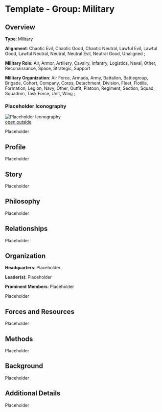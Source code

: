 # Template - Group: Military

## Overview

**Type**: Military

**Alignment**: Chaotic Evil, Chaotic Good, Chaotic Neutral, Lawful Evil, Lawful Good, Lawful Neutral, Neutral, Neutral Evil, Neutral Good, Unaligned ;

**Military Role**: Air, Armor, Artillery, Cavalry, Infantry, Logistics, Naval, Other, Reconaissance, Space, Strategic, Support

**Military Organization**: Air Force, Armada, Army, Battalion, Battlegroup, Brigade, Cohort, Company, Corps, Detachment, Division, Fleet, Flotilla, Formation, Legion, Navy, Other, Outfit, Platoon, Regiment, Section, Squad, Squadron, Task Force, Unit, Wing ;

### Placeholder Iconography

![Placeholder Iconography](https://publish-01.obsidian.md/access/36b98e212e9d73fe1bd4813f96b0fd71/z_Assets/Misc/ImagePlaceholder.png)  
[open outside](https://obsidianttrpgtutorials.com/z_Assets/Misc/ImagePlaceholder.png)

Placeholder

## Profile

Placeholder

## Story

Placeholder

## Philosophy

Placeholder

## Relationships

Placeholder

## Organization

**Headquarters**: Placeholder

**Leader(s)**: Placeholder

**Prominent Members**: Placeholder

Placeholder

## Forces and Resources

Placeholder

## Methods

Placeholder

## Background

Placeholder

## Additional Details

Placeholder